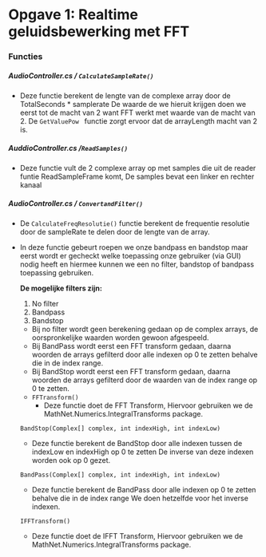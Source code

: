 # Opgave 1: Realtime geluidsbewerking met FFT

### Functies

##### AudioController.cs / ```CalculateSampleRate()```

- Deze functie berekent de lengte van de complexe array door de TotalSeconds * samplerate
  De waarde de we hieruit krijgen doen we eerst tot de macht van 2 want FFT werkt met waarde van de macht van 2.
  De ```GetValuePow ``` functie zorgt ervoor dat de arrayLength macht van 2 is.


##### AuddioController.cs /```ReadSamples()```

- Deze functie vult de 2 complexe array op met samples die uit de reader funtie ReadSampleFrame komt, De samples bevat een linker en rechter kanaal


##### AudioController.cs / ``` ConvertandFilter() ```
- 
    De ``` CalculateFreqResolutie() ``` functie berekent de frequentie resolutie door de sampleRate te delen door de lengte van de array.
- In deze functie gebeurt roepen we onze bandpass en bandstop maar eerst wordt er gecheckt welke toepassing onze gebruiker (via GUI)
  nodig heeft en hiermee kunnen we een no filter, bandstop of bandpass toepassing gebruiken.

  **De mogelijke filters zijn:**
    1. No filter
    2. Bandpass
    3. Bandstop

  + Bij no filter wordt geen berekening gedaan op de complex arrays, de oorspronkelijke waarden worden gewoon afgespeeld.
  + Bij BandPass wordt eerst een FFT transform gedaan, daarna woorden de arrays gefilterd door alle indexen op 0 te zetten behalve die in de index range.
  + Bij BandStop wordt eerst een FFT transform gedaan, daarna woorden de arrays gefilterd door de waarden van de index range op 0 te zetten.


  - ``` FFTransform() ```
    - Deze functie doet de FFT Transform, Hiervoor gebruiken we de MathNet.Numerics.IntegralTransforms package.

  ```BandStop(Complex[] complex, int indexHigh, int indexLow)```

  - Deze functie berekent de BandStop door alle indexen tussen de indexLow en indexHigh op 0 te zetten
    De inverse van deze indexen worden ook op 0 gezet. 


  ```BandPass(Complex[] complex, int indexHigh, int indexLow)```

  - Deze functie berekent de BandPass door alle indexen op 0 te zetten behalve die in de index range
    We doen hetzelfde voor het inverse indexen.


  ``` IFFTransform() ```
  - Deze functie doet de IFFT Transform, Hiervoor gebruiken we de MathNet.Numerics.IntegralTransforms package.



